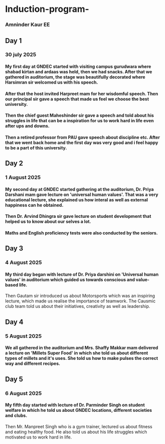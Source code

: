 # Induction-program-
### Amninder Kaur  EE
## Day 1 
### 30 july 2025
#### My first day at GNDEC started with visiting campus gurudwara where shabad kirtan and ardaas was held, then we had snacks. After that we gathered in auditorium, the stage was beautifully decorated where Harsimran sir welcomed us with his speech.
#### After that the host invited Harpreet mam for her wisdomful speech. Then our principal sir gave a speech that made us feel we choose the best university.
#### Then the chief guest Maheshinder sir gave a speech and told about his struggles in life that can be a inspiration for us to work hard in life even after ups and downs.
#### Then a retired professor from PAU gave speech about discipline etc. After that we went back home and the first day was very good and i feel happy to be a part of this university.

## Day 2
### 1 August 2025
#### My second day at GNDEC started gathering at the auditorium, Dr. Priya Darshani mam gave lecture on 'universal human values'. That was a very educational lecture, she explained us how interal as well as external happiness can he obtained. 
#### Then Dr. Arvind Dhingra sir gave lecture on student development that helped us to know about our selves a lot.
#### Maths and English proficiency tests were also conducted by the seniors.

## Day 3
### 4 August 2025
#### My third day began with lecture of Dr. Priya darshini on 'Universal human values' in auditorium which guided us towards conscious and value-based life.
Then Gautam sir introduced us about Motorsports which was an inspiring lecture, which made us realise the importance of teamwork.
The Causmic club team told us about their initiatives, creativity as well as leadership.

## Day 4
### 5 August 2025
#### We all gathered in the auditorium and Mrs. Shaffy Makkar mam delivered a lecture on 'Millets Super Food' in which she told us about different types of millets and it's uses. She told us how to make pulses the correct way and different recipes.

## Day 5
### 6 August 2025
#### My fifth day started with lecture of Dr. Parminder Singh on student welfare in which he told us about GNDEC locations, different societies and clubs.
Then Mr. Manpreet Singh who is a gym trainer, lectured us about fitness and eating healthy food. He also told us about his life struggles which motivated us to work hard in life.

